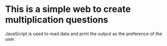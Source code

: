 <h1>This is a simple web to create multiplication questions</h1>
  JavaScript is used to read data and print the output as the preference of the user.
